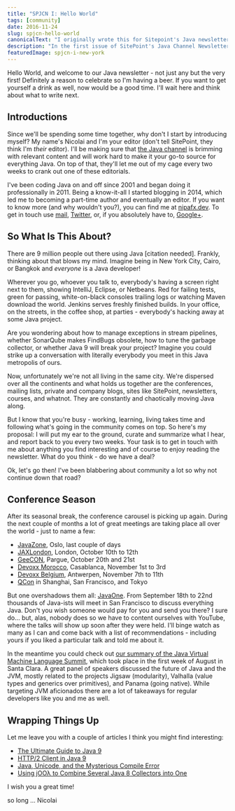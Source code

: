 ```yaml
---
title: "SPJCN I: Hello World"
tags: [community]
date: 2016-11-24
slug: spjcn-hello-world
canonicalText: "I originally wrote this for Sitepoint's Java newsletter, but this issue never got published online."
description: "In the first issue of SitePoint's Java Channel Newsletter (September 9th 2016) I babble about community and conferences."
featuredImage: spjcn-i-new-york
---
```


Hello World, and welcome to our Java newsletter - not just any but the very first!
Definitely a reason to celebrate so I'm having a beer.
If you want to get yourself a drink as well, now would be a good time.
I'll wait here and think about what to write next.

## Introductions

Since we'll be spending some time together, why don't I start by introducing myself?
My name's Nicolai and I'm your editor (don't tell SitePoint, they think I'm *their* editor).
I'll be making sure that [the Java channel](https://sitepoint.com/java) is brimming with relevant content and will work hard to make it your go-to source for everything Java.
On top of that, they'll let me out of my cage every two weeks to crank out one of these editorials.

I've been coding Java on and off since 2001 and began doing it professionally in 2011.
Being a know-it-all I started blogging in 2014, which led me to becoming a part-time author and eventually an editor.
If you want to know more (and why wouldn't you?), you can find me at [nipafx.dev](https://nipafx.dev).
To get in touch use [mail](mailto:nicolai.parlog@sitepoint.com), [Twitter](https://twitter.com/nipafx), or, if you absolutely have to, [Google+](https://google.com/+NicolaiParlog).

## So What Is This About?

There are 9 million people out there using Java \[citation needed\].
Frankly, thinking about that blows my mind.
Imagine being in New York City, Cairo, or Bangkok and *everyone* is a Java developer!

Wherever you go, whoever you talk to, everybody's having a screen right next to them, showing IntelliJ, Eclipse, or Netbeans.
Red for failing tests, green for passing, white-on-black consoles trailing logs or watching Maven download the world.
Jenkins serves freshly finished builds.
In your office, on the streets, in the coffee shop, at parties - everybody's hacking away at some Java project.

Are you wondering about how to manage exceptions in stream pipelines, whether SonarQube makes FindBugs obsolete, how to tune the garbage collector, or whether Java 9 will break your project?
Imagine you could strike up a conversation with literally everybody you meet in this Java metropolis of ours.

Now, unfortunately we're not all living in the same city.
We're dispersed over all the continents and what holds us together are the conferences, mailing lists, private and company blogs, sites like SitePoint, newsletters, courses, and whatnot.
They are constantly and chaotically moving Java along.

But I know that you're busy - working, learning, living takes time and following what's going in the community comes on top.
So here's my proposal: I will put my ear to the ground, curate and summarize what I hear, and report back to you every two weeks.
Your task is to get in touch with me about anything you find interesting and of course to enjoy reading the newsletter.
What do you think - do we have a deal?

Ok, let's go then!
I've been blabbering about community a lot so why not continue down that road?

## Conference Season

After its seasonal break, the conference carousel is picking up again.
During the next couple of months a lot of great meetings are taking place all over the world - just to name a few:

-   [JavaZone](https://javazone.no/), Oslo, last couple of days
-   [JAXLondon](https://jaxlondon.com/), London, October 10th to 12th
-   [GeeCON](http://www.geecon.org/), Pargue, October 20th and 21st
-   [Devoxx Morocco](https://www.devoxx.ma/), Casablanca, November 1st to 3rd
-   [Devoxx Belgium](https://www.devoxx.be/), Antwerpen, November 7th to 11th
-   [QCon](http://www.qconferences.com/) in Shanghai, San Francisco, and Tokyo

But one overshadows them all: [JavaOne](https://www.oracle.com/javaone/index.html).
From September 18th to 22nd thousands of Java-ists will meet in San Francisco to discuss everything Java.
Don't you wish someone would pay for you and send you there?
I sure do... but, alas, nobody does so we have to content ourselves with YouTube, where the talks will show up soon after they were held.
I'll binge watch as many as I can and come back with a list of recommendations - including yours if you liked a particular talk and told me about it.

In the meantime you could check out [our summary of the Java Virtual Machine Language Summit](https://www.sitepoint.com/jvmls-2016/), which took place in the first week of August in Santa Clara.
A great panel of speakers discussed the future of Java and the JVM, mostly related to the projects Jigsaw (modularity), Valhalla (value types and generics over primitives), and Panama (going native).
While targeting JVM aficionados there are a lot of takeaways for regular developers like you and me as well.

## Wrapping Things Up

Let me leave you with a couple of articles I think you might find interesting:

-   [The Ultimate Guide to Java 9](https://www.sitepoint.com/ultimate-guide-to-java-9/)
-   [HTTP/2 Client in Java 9](https://getpocket.com/redirect?url=http%3A%2F%2Fblog.oio.de%2F2016%2F08%2F24%2Fhttp2-client-java-9%2F&formCheck=887e26de4268d0ee02dc2a1e9f0a9833)
-   [Java, Unicode, and the Mysterious Compile Error](https://www.sitepoint.com/java-unicode-mysterious-compile-error/)
-   [Using jOOλ to Combine Several Java 8 Collectors into One](https://blog.jooq.org/2016/08/29/using-joo%CE%BB-to-combine-several-java-8-collectors-into-one/)

I wish you a great time!

so long ... Nicolai
